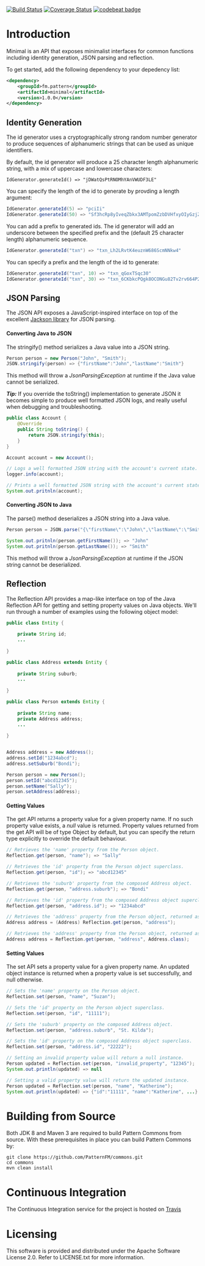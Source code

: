 [![Build Status](https://travis-ci.org/PatternFM/commons.svg?branch=master)](https://travis-ci.org/PatternFM/minimal)
[![Coverage Status](https://coveralls.io/repos/github/PatternFM/commons/badge.svg?branch=master)](https://coveralls.io/github/PatternFM/commons?branch=master) 
[![codebeat badge](https://codebeat.co/badges/d04322bd-1052-4832-a6bc-5f0ec3b6a37c)](https://codebeat.co/projects/github-com-patternfm-commons-master)  

# Introduction

Minimal is an API that exposes minimalist interfaces for common functions including identity generation, JSON parsing and reflection.

To get started, add the following dependency to your depedency list:
```xml
<dependency>
    <groupId>fm.pattern</groupId>
    <artifactId>minimal</artifactId>
    <version>1.0.0</version>
</dependency>
```

## Identity Generation

The id generator uses a cryptographically strong random number generator to produce sequences of alphanumeric strings that can be used as unique identifiers.

By default, the id generator will produce a 25 character length alphanumeric string, with a mix of uppercase and lowercase characters:  
```
IdGenerator.generateId() => "jDWatQsPtRNOMhYAnVWUDF3LE"
```

You can specify the length of the id to generate by provding a length argument:
```java
IdGenerator.generateId(5) => "pciIi"
IdGenerator.generateId(50) => "Sf3hcRp8yIveqZbkx3AMTpomZzbDVHfxyOIyGzjZCaPaGdc0NC"
```

You can add a prefix to generated ids. The id generator will add an underscore between the specified prefix and the (default 25 character length) alphanumeric sequence.
```java
IdGenerator.generateId("txn") => "txn_Lh2LRvtK4euznW686ScmNNkw4"
```

You can specify a prefix and the length of the id to generate:
```java
IdGenerator.generateId("txn", 10) => "txn_qGoxTSqc30" 
IdGenerator.generateId("txn", 30) => "txn_6CKbkcPQgk8OCONGu82Tv2rv664P2H"
```

## JSON Parsing

The JSON API exposes a JavaScript-inspired interface on top of the excellent [Jackson library](https://github.com/FasterXML/jackson) for JSON parsing.

#### Converting Java to JSON
The stringify() method serializes a Java value into a JSON string.
```java
Person person = new Person("John", "Smith");
JSON.stringify(person) => {"firstName":"John","lastName":"Smith"}
```
This method will throw a *JsonParsingException* at runtime if the Java value cannot be serialized.

***Tip:*** If you override the toString() implementation to generate JSON it becomes simple to produce well formatted JSON logs, and really useful when debugging and troubleshooting. 

```java
public class Account {
    @Override
    public String toString() {
        return JSON.stringify(this);
    }
}

Account account = new Account();

// Logs a well formatted JSON string with the account's current state.
logger.info(account);

// Prints a well formatted JSON string with the account's current state instead of it's hash code.
System.out.pritnln(account);

```

#### Converting JSON to Java
The parse() method deserializes a JSON string into a Java value.
```java
Person person = JSON.parse("{\"firstName\":\"John\",\"lastName\":\"Smith\"}", Person.class);

System.out.pritnln(person.getFirstName()); => "John"
System.out.pritnln(person.getLastName()); => "Smith"
```
This method will throw a *JsonParsingException* at runtime if the JSON string cannot be deserialized.

## Reflection
The Reflection API provides a map-like interface on top of the Java Reflection API for getting and setting property values on Java objects. We'll run through a number of examples  using the following object model:

```java
public class Entity {
    
    private String id;
    ...
    
}

public class Address extends Entity {
    
    private String suburb;
    ...
    
}

public class Person extends Entity {
    
    private String name;
    private Address address;
    ...
    
}


Address address = new Address();
address.setId("1234abcd");
address.setSuburb("Bondi");

Person person = new Person();
person.setId("abcd12345");
person.setName("Sally");
person.setAddress(address);
```

#### Getting Values
The get API returns a property value for a given property name. If no such property value exists, a *null* value is returned. Property values returned from the get API will be of type Object by default, but you can specify the return type explicitly to override the default behaviour.


```java
// Retrieves the 'name' property from the Person object.
Reflection.get(person, "name"); => "Sally"

// Retrieves the 'id' property from the Person object superclass.
Reflection.get(person, "id"); => "abcd12345"

// Retrieves the 'suburb' property from the composed Address object.
Reflection.get(person, "address.suburb"); => "Bondi"

// Retrieves the 'id' property from the composed Address object superclass.
Reflection.get(person, "address.id"); => "1234abcd"

// Retrieves the 'address' property from the Person object, returned as an Address through an explicit cast.
Address address = (Address) Reflection.get(person, "address");

// Retrieves the 'address' property from the Person object, returned as an Address by specifying a return type.
Address address = Reflection.get(person, "address", Address.class);
```

#### Setting Values
The set API sets a property value for a given property name. An updated object instance is returned when a property value is set successfully, and null otherwise.

```java
// Sets the 'name' property on the Person object.
Reflection.set(person, "name", "Suzan");

// Sets the 'id' property on the Person object superclass.
Reflection.set(person, "id", "11111");

// Sets the 'suburb' property on the composed Address object.
Reflection.set(person, "address.suburb", "St. Kilda");

// Sets the 'id' property on the composed Address object superclass.
Reflection.set(person, "address.id", "22222");

// Setting an invalid property value will return a null instance.
Person updated = Reflection.set(person, "invalid_property", "12345");
System.out.println(updated) => null

// Setting a valid property value will return the updated instance.
Person updated = Reflection.set(person, "name", "Katherine");
System.out.println(updated) => {"id":"11111", "name":"Katherine", ...}
```


# Building from Source

Both JDK 8 and Maven 3 are required to build Pattern Commons from source. With these prerequisites in place you can build Pattern Commons by:
```
git clone https://github.com/PatternFM/commons.git
cd commons
mvn clean install
```

# Continuous Integration

The Continuous Integration service for the project is hosted on [Travis](https://travis-ci.org/PatternFM/commons) 


# Licensing

This software is provided and distributed under the Apache Software License 2.0. Refer to LICENSE.txt for more information.